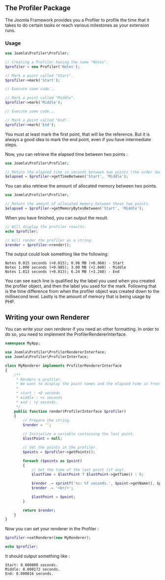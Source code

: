## The Profiler Package

The Joomla Framework provides you a Profiler to profile the time
that it takes to do certain tasks or reach various milestones as your extension runs.

### Usage

```php
use Joomla\Profiler\Profiler;

// Creating a Profiler having the name "Notes".
$profiler = new Profiler('Notes');

// Mark a point called "Start".
$profiler->mark('Start');

// Execute some code...

// Mark a point called "Middle".
$profiler->mark('Middle');

// Execute some code...

// Mark a point called "End".
$profiler->mark('End');
```

You must at least mark the first point, that will be the reference.
But it is always a good idea to mark the end point, even if you have intermediate steps.

Now, you can retrieve the elapsed time between two points :

```php
use Joomla\Profiler\Profiler;

// Return the elapsed time in seconds between two points (the order does not matter).
$elapsed = $profiler->getTimeBetween('Start', 'Middle');
```

You can also retrieve the amount of allocated memory between two points.

```php
use Joomla\Profiler\Profiler;

// Return the amount of allocated memory between these two points.
$elapsed = $profiler->getMemoryBytesBetween('Start', 'Middle');
```

When you have finished, you can output the result.

```php
// Will display the profiler results.
echo $profiler;

// Will render the profiler as a string.
$render = $profiler->render();
```

The output could look something like the following:

```
Notes 0.015 seconds (+0.015); 0.96 MB (+0.960) - Start
Notes 1.000 seconds (+0.985); 3.00 MB (+2.040) - Middle
Notes 1.813 seconds (+0.813); 6.24 MB (+3.240) - End
```

You can see each line is qualified by the label you used when you created the profiler object, and then the label you used for the mark.  Following that is the time difference from when the profiler object was created down to the millisecond level.  Lastly is the amount of memory that is being usage by PHP.

## Writing your own Renderer

You can write your own renderer if you need an other formatting.
In order to do so, you need to implement the ProfilerRendererInterface.

```php
namespace MyApp;

use Joomla\Profiler\ProfilerRendererInterface;
use Joomla\Profiler\ProfilerInterface;

class MyRenderer implements ProfilerRendererInterface
{
	/**
	 * Renders a profiler.
	 * We want to display the point names and the elapsed time in front of them.
	 *
	 * start : +0 seconds
	 * middle : +x seconds
	 * end : +y seconds.
	 */
	public function render(ProfilerInterface $profiler)
	{
		// Prepare the string.
		$render = '';

		// Initialize a variable containing the last point.
		$lastPoint = null;

		// Get the points in the profiler.
		$points = $profiler->getPoints();

		foreach ($points as $point)
		{
			// Get the time of the last point (if any).
			$lastTime = $lastPoint ? $lastPoint->getTime() : 0;

			$render .= sprintf('%s: %f seconds.', $point->getName(), $point->getTime() - $lastTime);
			$render .= '<br/>';

			$lastPoint = $point;
		}

		return $render;
	}
}
```

Now you can set your renderer in the Profiler :


```php
$profiler->setRenderer(new MyRenderer);

echo $profiler;
```

It should output something like :

```
Start: 0.000000 seconds.
Middle: 0.000172 seconds.
End: 0.000016 seconds.
```
